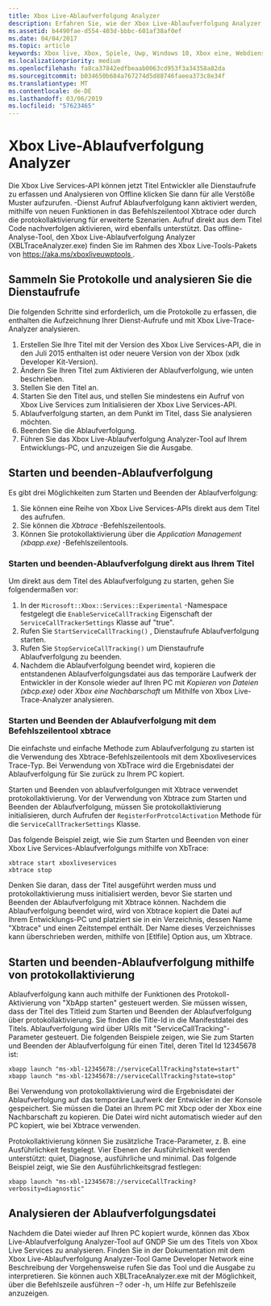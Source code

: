 ```yaml
---
title: Xbox Live-Ablaufverfolgung Analyzer
description: Erfahren Sie, wie der Xbox Live-Ablaufverfolgung Analyzer verwenden, um die Dienstaufrufe von den Titel zu überprüfen.
ms.assetid: b4490fae-d554-403d-bbbc-601af38af0ef
ms.date: 04/04/2017
ms.topic: article
keywords: Xbox live, Xbox, Spiele, Uwp, Windows 10, Xbox eine, Webdienstaufrufe, testen, Analyzer zu verfolgen
ms.localizationpriority: medium
ms.openlocfilehash: fa8ca37842edfbeaab0063cd953f3a34358a82da
ms.sourcegitcommit: b034650b684a767274d5d88746faeea373c8e34f
ms.translationtype: MT
ms.contentlocale: de-DE
ms.lasthandoff: 03/06/2019
ms.locfileid: "57623465"
---
```

# <a name="xbox-live-trace-analyzer"></a>Xbox Live-Ablaufverfolgung Analyzer

Die Xbox Live Services-API können jetzt Titel Entwickler alle Dienstaufrufe zu erfassen und Analysieren von Offline klicken Sie dann für alle Verstöße Muster aufzurufen. -Dienst Aufruf Ablaufverfolgung kann aktiviert werden, mithilfe von neuen Funktionen in das Befehlszeilentool Xbtrace oder durch die protokollaktivierung für erweiterte Szenarien. Aufruf direkt aus dem Titel Code nachverfolgen aktivieren, wird ebenfalls unterstützt. Das offline-Analyse-Tool, den Xbox Live-Ablaufverfolgung Analyzer (XBLTraceAnalyzer.exe) finden Sie im Rahmen des Xbox Live-Tools-Pakets von [ https://aka.ms/xboxliveuwptools ](https://aka.ms/xboxliveuwptools).


## <a name="gather-logs-and-analyze-the-service-calls"></a>Sammeln Sie Protokolle und analysieren Sie die Dienstaufrufe

Die folgenden Schritte sind erforderlich, um die Protokolle zu erfassen, die enthalten die Aufzeichnung Ihrer Dienst-Aufrufe und mit Xbox Live-Trace-Analyzer analysieren.

1.  Erstellen Sie Ihre Titel mit der Version des Xbox Live Services-API, die in den Juli 2015 enthalten ist oder neuere Version von der Xbox (xdk Developer Kit-Version).
2.  Ändern Sie Ihren Titel zum Aktivieren der Ablaufverfolgung, wie unten beschrieben.
3.  Stellen Sie den Titel an.
4.  Starten Sie den Titel aus, und stellen Sie mindestens ein Aufruf von Xbox Live Services zum Initialisieren der Xbox Live Services-API.
5.  Ablaufverfolgung starten, an dem Punkt im Titel, dass Sie analysieren möchten.
6.  Beenden Sie die Ablaufverfolgung.
7.  Führen Sie das Xbox Live-Ablaufverfolgung Analyzer-Tool auf Ihrem Entwicklungs-PC, und anzuzeigen Sie die Ausgabe.

## <a name="starting-and-stopping-tracing"></a>Starten und beenden-Ablaufverfolgung

Es gibt drei Möglichkeiten zum Starten und Beenden der Ablaufverfolgung:

1.  Sie können eine Reihe von Xbox Live Services-APIs direkt aus dem Titel des aufrufen.
2.  Sie können die *Xbtrace* -Befehlszeilentools.
3.  Können Sie protokollaktivierung über die *Application Management (xbapp.exe)* -Befehlszeilentools.


### <a name="starting-and-stopping-tracing-directly-from-your-title"></a>Starten und beenden-Ablaufverfolgung direkt aus Ihrem Titel

Um direkt aus dem Titel des Ablaufverfolgung zu starten, gehen Sie folgendermaßen vor:

1.  In der `Microsoft::Xbox::Services::Experimental` -Namespace festgelegt die `EnableServiceCallTracking` Eigenschaft der `ServiceCallTrackerSettings` Klasse auf "true".
2.  Rufen Sie `StartServiceCallTracking()` , Dienstaufrufe Ablaufverfolgung starten.
3.  Rufen Sie `StopServiceCallTracking()` um Dienstaufrufe Ablaufverfolgung zu beenden.
4.  Nachdem die Ablaufverfolgung beendet wird, kopieren die entstandenen Ablaufverfolgungsdatei aus das temporäre Laufwerk der Entwickler in der Konsole wieder auf Ihren PC mit *Kopieren von Dateien (xbcp.exe)* oder *Xbox eine Nachbarschaft* um Mithilfe von Xbox Live-Trace-Analyzer analysieren.

### <a name="starting-and-stopping-tracing-by-using-the-xbtrace-command-line-tool"></a>Starten und Beenden der Ablaufverfolgung mit dem Befehlszeilentool xbtrace

Die einfachste und einfache Methode zum Ablaufverfolgung zu starten ist die Verwendung des Xbtrace-Befehlszeilentools mit dem Xboxliveservices Trace-Typ. Bei Verwendung von XbTrace wird die Ergebnisdatei der Ablaufverfolgung für Sie zurück zu Ihrem PC kopiert.

Starten und Beenden von ablaufverfolgungen mit Xbtrace verwendet protokollaktivierung. Vor der Verwendung von Xbtrace zum Starten und Beenden der Ablaufverfolgung, müssen Sie protokollaktivierung initialisieren, durch Aufrufen der `RegisterForProtcolActivation` Methode für die `ServiceCallTrackerSettings` Klasse.

Das folgende Beispiel zeigt, wie Sie zum Starten und Beenden von einer Xbox Live Services-Ablaufverfolgungs mithilfe von XbTrace:

    xbtrace start xboxliveservices
    xbtrace stop


Denken Sie daran, dass der Titel ausgeführt werden muss und protokollaktivierung muss initialisiert werden, bevor Sie starten und Beenden der Ablaufverfolgung mit Xbtrace können. Nachdem die Ablaufverfolgung beendet wird, wird von Xbtrace kopiert die Datei auf Ihrem Entwicklungs-PC und platziert sie in ein Verzeichnis, dessen Name "Xbtrace" und einen Zeitstempel enthält. Der Name dieses Verzeichnisses kann überschrieben werden, mithilfe von \[Etlfile\] Option aus, um Xbtrace.

<a name="starting-and-stopping-tracing-by-using-protocol-activation"></a>Starten und beenden-Ablaufverfolgung mithilfe von protokollaktivierung
----------------------------------------------------------
Ablaufverfolgung kann auch mithilfe der Funktionen des Protokoll-Aktivierung von "XbApp starten" gesteuert werden. Sie müssen wissen, dass der Titel des Titleid zum Starten und Beenden der Ablaufverfolgung über protokollaktivierung. Sie finden die Title-Id in die Manifestdatei des Titels. Ablaufverfolgung wird über URIs mit "ServiceCallTracking"-Parameter gesteuert. Die folgenden Beispiele zeigen, wie Sie zum Starten und Beenden der Ablaufverfolgung für einen Titel, deren Titel Id 12345678 ist:

    xbapp launch "ms-xbl-12345678://serviceCallTracking?state=start"
    xbapp launch "ms-xbl-12345678://serviceCallTracking?state=stop"

Bei Verwendung von protokollaktivierung wird die Ergebnisdatei der Ablaufverfolgung auf das temporäre Laufwerk der Entwickler in der Konsole gespeichert. Sie müssen die Datei an Ihrem PC mit Xbcp oder der Xbox eine Nachbarschaft zu kopieren. Die Datei wird nicht automatisch wieder auf den PC kopiert, wie bei Xbtrace verwenden.

Protokollaktivierung können Sie zusätzliche Trace-Parameter, z. B. eine Ausführlichkeit festgelegt. Vier Ebenen der Ausführlichkeit werden unterstützt: quiet, Diagnose, ausführliche und minimal. Das folgende Beispiel zeigt, wie Sie den Ausführlichkeitsgrad festlegen:

    xbapp launch "ms-xbl-12345678://serviceCallTracking?verbosity=diagnostic"

## <a name="analyze-the-trace-file"></a>Analysieren der Ablaufverfolgungsdatei

Nachdem die Datei wieder auf Ihren PC kopiert wurde, können das Xbox Live-Ablaufverfolgung Analyzer-Tool auf GNDP Sie um des Titels von Xbox Live Services zu analysieren. Finden Sie in der Dokumentation mit dem Xbox Live-Ablaufverfolgung Analyzer-Tool Game Developer Network eine Beschreibung der Vorgehensweise rufen Sie das Tool und die Ausgabe zu interpretieren. Sie können auch XBLTraceAnalyzer.exe mit der Möglichkeit, über die Befehlszeile ausführen –? oder -h, um Hilfe zur Befehlszeile anzuzeigen.
